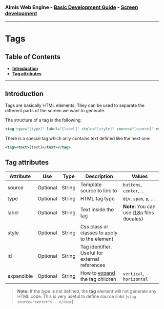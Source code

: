 ### Almis Web Engine - [Basic Development Guide](basic-developer-guide.md) - **[Screen development](basic-screen-development.md)**

---

# **Tags**

## Table of Contents

* **[Introduction](#introduction)**
* **[Tag attributes](#tag-attributes)**

---

## Introduction

Tags are basically HTML elements. They can be used to separate the different parts of the screen we want to generate.

The structure of a tag is the following:

```xml
<tag type="[type]" label="[label]" style="[style]" source="[source]" expandible="[expand-direction]">...</tag>
```

There is a special tag which only contains text defined like the next one:

```xml
<tag><text>[text]</text></tag>
```

## Tag attributes

| Attribute     | Use          | Type    | Description                   |   Values                                    |
| ------------- | ------------ | ------- | ----------------------------- |---------------------------------------------|
| source        | Optional     | String  | Template source to link to    | `buttons`, `center`, ...                    |
| type          | Optional     | String  | HTML tag type                 | `div`, `span`, `p`, ...                     |
| label         | Optional     | String  | Text inside the tag           | **Note:** You can use [i18n](i18n-internationalization.md) files (locales)   |
| style         | Optional     | String | Css class or classes to apply to the element |  |
| id            | Optional     | String | Tag identifier. Useful for external references |                                      |
| expandible    | Optional     | String | How to [expand](layout.md) the tag children | `vertical`, `horizontal` |

> **Note:** If the *type* is not defined, the **tag** element will not generate any HTML code. This is very useful to define source links (`<tag source="center">...</tag>`)

